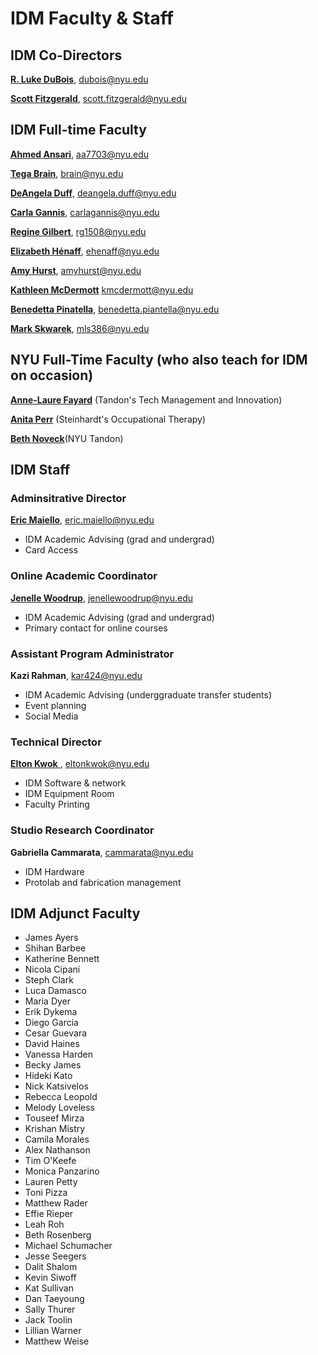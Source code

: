 # IDM Faculty & Staff

## IDM Co-Directors

[**R. Luke DuBois**](http://engineering.nyu.edu/people/r-luke-dubois), dubois@nyu.edu

[**Scott Fitzgerald**](http://engineering.nyu.edu/people/scott-fitzgerald), scott.fitzgerald@nyu.edu


## IDM Full-time Faculty

[**Ahmed Ansari**](https://ahmedansari.com), aa7703@nyu.edu

[**Tega Brain**](http://tegabrain.com), brain@nyu.edu

[**DeAngela Duff**](http://www.polishedsolid.com/), deangela.duff@nyu.edu

[**Carla Gannis**](https://www.carlagannis.com), carlagannis@nyu.edu

[**Regine Gilbert**](https://reginegilbert.com/), rg1508@nyu.edu

[**Elizabeth Hénaff**](http://elizabeth-henaff.net), ehenaff@nyu.edu

[**Amy Hurst**](https://amyhurst.com/), amyhurst@nyu.edu

[**Kathleen McDermott**](http://www.kthartic.com/) kmcdermott@nyu.edu

[**Benedetta Pinatella**](https://tisch.nyu.edu/about/directory/itp/1384276453), benedetta.piantella@nyu.edu

[**Mark Skwarek**](http://engineering.nyu.edu/people/mark-skwarek),  mls386@nyu.edu


## NYU Full-Time Faculty \(who also teach for IDM on occasion\)

[**Anne-Laure Fayard**](http://engineering.nyu.edu/people/anne-laure-fayard) \(Tandon's Tech Management and Innovation\)

[**Anita Perr**](http://steinhardt.nyu.edu/faculty/Anita_Perr) \(Steinhardt's Occupational Therapy\)

[**Beth Noveck**](http://www.thegovlab.org/beth-noveck.html)\(NYU Tandon\)

## IDM Staff
### Adminsitrative Director

[**Eric Maiello**](http://engineering.nyu.edu/people/eric-maiello), eric.maiello@nyu.edu

* IDM Academic Advising (grad and undergrad)
* Card Access

### Online Academic Coordinator

[**Jenelle Woodrup**](https://engineering.nyu.edu/faculty/jenelle-woodrup), jenellewoodrup@nyu.edu

* IDM Academic Advising (grad and undergrad)
* Primary contact for online courses

### Assistant Program Administrator

**Kazi Rahman**, kar424@nyu.edu

* IDM Academic Advising (underggraduate transfer students)
* Event planning
* Social Media

### Technical Director

[**Elton Kwok** ](http://engineering.nyu.edu/people/elton-kwok), eltonkwok@nyu.edu

* IDM Software & network
* IDM Equipment Room
* Faculty Printing 

### Studio Research Coordinator

**Gabriella Cammarata**, cammarata@nyu.edu

* IDM Hardware
* Protolab and fabrication management 


## IDM Adjunct Faculty

* James Ayers
* Shihan Barbee
* Katherine Bennett
* Nicola Cipani
* Steph Clark
* Luca Damasco
* Maria Dyer
* Erik Dykema
* Diego Garcia
* Cesar Guevara
* David Haines
* Vanessa Harden
* Becky James
* Hideki Kato
* Nick Katsivelos
* Rebecca Leopold
* Melody Loveless
* Touseef Mirza
* Krishan Mistry
* Camila Morales
* Alex Nathanson
* Tim O'Keefe
* Monica Panzarino
* Lauren Petty
* Toni Pizza
* Matthew Rader
* Effie Rieper
* Leah Roh
* Beth Rosenberg
* Michael Schumacher
* Jesse Seegers
* Dalit Shalom
* Kevin Siwoff
* Kat Sullivan
* Dan Taeyoung
* Sally Thurer
* Jack Toolin
* Lillian Warner
* Matthew Weise
